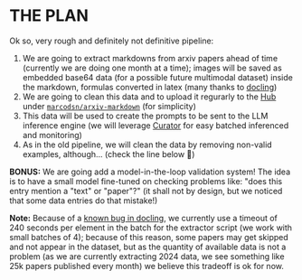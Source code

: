 # THE PLAN

Ok so, very rough and definitely not definitive pipeline:
1. We are going to extract markdowns from arxiv papers ahead of time (currently we are doing one month at a time); images will be saved as embedded base64 data (for a possible future multimodal dataset) inside the markdown, formulas converted in latex (many thanks to [docling](https://github.com/docling-project/docling/tree/main))
2. We are going to clean this data and to upload it regurarly to the [Hub](https://huggingface.co/) under [`marcodsn/arxiv-markdown`](https://huggingface.co/datasets/marcodsn/arxiv-markdown) (for simplicity)
3. This data will be used to create the prompts to be sent to the LLM inference engine (we will leverage [Curator](https://github.com/bespokelabsai/curator) for easy batched inferenced and monitoring)
4. As in the old pipeline, we will clean the data by removing non-valid examples, although... (check the line below 👀)

**BONUS:** We are going add a model-in-the-loop validation system! The idea is to have a small model fine-tuned on checking problems like: "does this entry mention a "text" or "paper"?" (it shall not by design, but we noticed that some data entries do that mistake!)

**Note:** Because of a [known bug in docling](https://github.com/docling-project/docling/issues/1283), we currently use a timeout of 240 seconds per element in the batch for the extractor script (we work with small batches of 4); because of this reason, some papers may get skipped and not appear in the dataset, but as the quantity of available data is not a problem (as we are currently extracting 2024 data, we see something like 25k papers published every month) we believe this tradeoff is ok for now.
